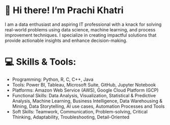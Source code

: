 # 👋 Hi there! I’m Prachi Khatri 
 I am a data enthusiast and aspiring IT professional with a knack for solving real-world problems using data science, machine learning, and process improvement techniques. I specialize in creating impactful solutions that provide actionable insights and enhance decision-making.

# 💻 Skills & Tools:
- Programming:  Python, R, C, C++, Java 
- Tools: Power BI, Tableau, Microsoft Suite, GitHub, Jupyter Notebook
- Platforms: Amazon Web Service (AWS), Google Cloud Platform (GCP)
- Functional Skills: Data Analysis, Visualization, Statistical & Predictive Analysis, Machine Learning, Business Intelligence, Data Warehousing & Mining, Data Storytelling, AI use cases, Automation Processes and Tools
- Soft Skills: Teamwork, Communication, Problem-solving, Critical Thinking, Adaptability, Troubleshooting, Detail-Oriented
